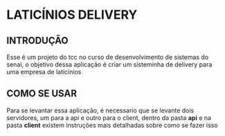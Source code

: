# LATICÍNIOS DELIVERY 

## INTRODUÇÃO
Esse é um projeto do tcc no curso de desenvolvimento de sistemas do senai, o objetivo dessa aplicação é criar um sisteminha de delivery para uma empresa de laticínios

## COMO SE USAR
Para se levantar essa aplicação, é necessario que se levante dois servidores, um 
para a api e outro para o client, dentro da pasta **api** e na pasta **client** 
existem instruções mais detalhadas sobre como se fazer isso